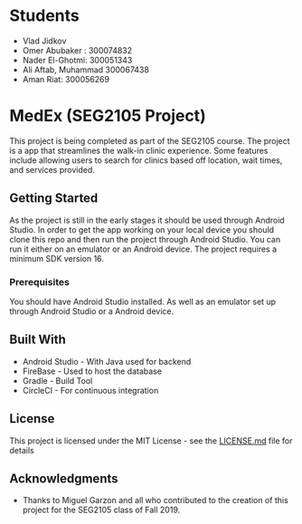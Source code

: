 # Students 

- Vlad Jidkov
- Omer Abubaker : 300074832
- Nader El-Ghotmi: 300051343
- Ali Aftab, Muhammad 300067438
- Aman Riat: 300056269 

# MedEx (SEG2105 Project)

This project is being completed as part of the SEG2105 course. The project is a app that streamlines the walk-in clinic experience. Some features include allowing users to search for clinics based off location, wait times, and services provided.

## Getting Started

As the project is still in the early stages it should be used through Android Studio. In order to get the app working on your local device you should clone this repo and then run the project through Android Studio. You can run it either on an emulator or an Android device. The project requires a minimum SDK version 16. 

### Prerequisites

You should have Android Studio installed. As well as an emulator set up through Android Studio or a Android device.

## Built With

* Android Studio - With Java used for backend
* FireBase - Used to host the database
* Gradle - Build Tool
* CircleCI - For continuous integration

## License

This project is licensed under the MIT License - see the [LICENSE.md](LICENSE.md) file for details

## Acknowledgments

* Thanks to Miguel Garzon and all who contributed to the creation of this project for the SEG2105 class of Fall 2019.
